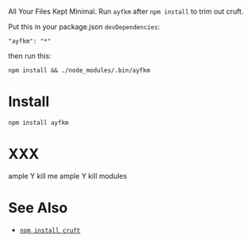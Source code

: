 All Your Files Kept Minimal.
Run `ayfkm` after `npm install` to trim out cruft.

Put this in your package.json `devDependencies`:

    "ayfkm": "*"

then run this:

    npm install && ./node_modules/.bin/ayfkm

# Install

    npm install ayfkm



# XXX

ample Y kill me
ample Y kill modules


# See Also

- [`npm install cruft`](https://github.com/timoxley/cruft)
